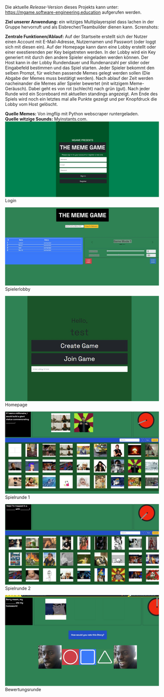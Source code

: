 Die aktuelle _Release_-Version dieses Projekts kann unter: https://mgame.software-engineering.education aufgerufen werden.


**Ziel unserer Anwendung:** ein witziges Multiplayerspiel dass lachen in der Gruppe hervorruft und als Eisbrecher/Teambuilder dienen kann.
Screnshots:

**Zentrale Funktionen/Ablauf:** Auf der Startseite erstellt sich der Nutzer einen Account mit E-Mail-Adresse, Nutzernamen und Passwort (oder loggt sich mit diesen ein). Auf der Homepage kann dann eine Lobby erstellt oder einer exestierenden per Key beigetreten werden. In der Lobby wird ein Key generiert mit durch den andere Spieler eingeladen werden können. Der Host kann in der Lobby Rundendauer und Rundenanzahl per slider oder Eingabefeld bestimmen und das Spiel starten. Jeder Spieler bekommt den selben Prompt, für welchen passende Memes gelegt werden sollen (Die Abgabe der Memes muss bestätigt werden). Nach ablauf der Zeit werden nacheinander die Memes aller Spieler bewertet (mit witzigem Meme-Geräusch). Dabei geht es von rot (schlecht) nach grün (gut). Nach jeder Runde wird ein Scoreboard mit aktuellen standings angezeigt. Am Ende des Spiels wird noch ein letztes mal alle Punkte gezeigt und per Knopfdruck die Lobby vom Host gelöscht.

**Quelle Memes:** Von imgflip mit Python webscraper runtergeladen. <br/> **Quelle witzige Sounds:** Myinstants.com.
![alt text](https://github.com/MME-Aufgaben-im-Winter-2021/projects-mgame-mme-2021-22/blob/dev/login_page.png)
Login

![alt text](https://github.com/MME-Aufgaben-im-Winter-2021/projects-mgame-mme-2021-22/blob/dev/Mgame%20Game%20Lobby.jpg?raw=true)
Spielerlobby

![alt text](https://github.com/MME-Aufgaben-im-Winter-2021/projects-mgame-mme-2021-22/blob/dev/Mgame%20Lobby%20.jpg)
<br/>Homepage

![alt text](https://github.com/MME-Aufgaben-im-Winter-2021/projects-mgame-mme-2021-22/blob/dev/Mgame%20Mgame%20mit%20eingesetzten%20Memes.jpg)
Spielrunde 1

![alt text](https://github.com/MME-Aufgaben-im-Winter-2021/projects-mgame-mme-2021-22/blob/dev/Mgame%20Spiel.jpg)
Spielrunde 2

![alt text](https://github.com/MME-Aufgaben-im-Winter-2021/projects-mgame-mme-2021-22/blob/dev/Mgame%20Rating.jpg)
Bewertungsrunde
